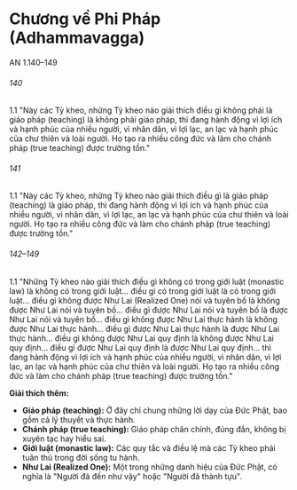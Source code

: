 # Chương về Phi Pháp (Adhammavagga)

AN 1.140–149

###### 140

1.1 "Này các Tỳ kheo, những Tỳ kheo nào giải thích điều gì không phải là giáo pháp (teaching) là không phải giáo pháp, thì đang hành động vì lợi ích và hạnh phúc của nhiều người, vì nhân dân, vì lợi lạc, an lạc và hạnh phúc của chư thiên và loài người. Họ tạo ra nhiều công đức và làm cho chánh pháp (true teaching) được trường tồn."

###### 141

1.1 "Này các Tỳ kheo, những Tỳ kheo nào giải thích điều gì là giáo pháp (teaching) là giáo pháp, thì đang hành động vì lợi ích và hạnh phúc của nhiều người, vì nhân dân, vì lợi lạc, an lạc và hạnh phúc của chư thiên và loài người. Họ tạo ra nhiều công đức và làm cho chánh pháp (true teaching) được trường tồn."

###### 142–149

1.1 "Những Tỳ kheo nào giải thích điều gì không có trong giới luật (monastic law) là không có trong giới luật... điều gì có trong giới luật là có trong giới luật... điều gì không được Như Lai (Realized One) nói và tuyên bố là không được Như Lai nói và tuyên bố... điều gì được Như Lai nói và tuyên bố là được Như Lai nói và tuyên bố... điều gì không được Như Lai thực hành là không được Như Lai thực hành... điều gì được Như Lai thực hành là được Như Lai thực hành... điều gì không được Như Lai quy định là không được Như Lai quy định... điều gì được Như Lai quy định là được Như Lai quy định... thì đang hành động vì lợi ích và hạnh phúc của nhiều người, vì nhân dân, vì lợi lạc, an lạc và hạnh phúc của chư thiên và loài người. Họ tạo ra nhiều công đức và làm cho chánh pháp (true teaching) được trường tồn."

**Giải thích thêm:**

*   **Giáo pháp (teaching):** Ở đây chỉ chung những lời dạy của Đức Phật, bao gồm cả lý thuyết và thực hành.
*   **Chánh pháp (true teaching):** Giáo pháp chân chính, đúng đắn, không bị xuyên tạc hay hiểu sai.
*   **Giới luật (monastic law):** Các quy tắc và điều lệ mà các Tỳ kheo phải tuân thủ trong đời sống tu hành.
*   **Như Lai (Realized One):** Một trong những danh hiệu của Đức Phật, có nghĩa là "Người đã đến như vậy" hoặc "Người đã thành tựu".
